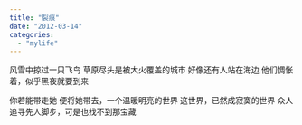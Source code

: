 ```yaml
---
title: "裂痕"
date: "2012-03-14"
categories: 
  - "mylife"
---
```


风雪中掠过一只飞鸟 草原尽头是被大火覆盖的城市 好像还有人站在海边 他们惆怅着，似乎黑夜就要到来

你若能带走她 便将她带去，一个温暖明亮的世界 这世界，已然成寂寞的世界 众人追寻先人脚步，可是也找不到那宝藏
